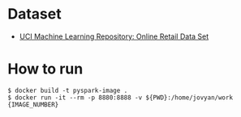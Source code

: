 # Dataset

- [UCI Machine Learning Repository: Online Retail Data Set](https://archive.ics.uci.edu/ml/datasets/online+retail#)

# How to run

```
$ docker build -t pyspark-image .
$ docker run -it --rm -p 8880:8888 -v ${PWD}:/home/jovyan/work {IMAGE_NUMBER}
```
